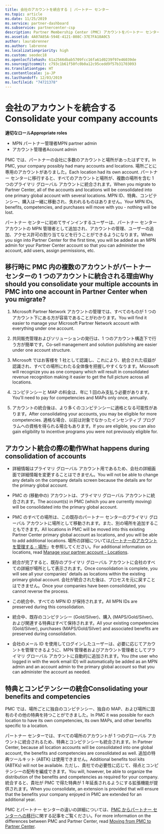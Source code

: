 ```yaml
---
title: 会社のアカウントを統合する | パートナー センター
ms.topic: article
ms.date: 11/25/2019
ms.service: partner-dashboard
ms.subservice: partnercenter-csp
description: Partner Membership Center (PMC) アカウントをパートナー センターの 1 つのアカウントに統合する方法について説明します。 これは、PMC からパートナー センターに移行するときに行います。
ms.assetid: 4A07A85A-594E-4121-808C-37E7FA18A0C5
author: laurabrenner
ms.author: labrenne
ms.localizationpriority: high
ms.custom: seodec18
ms.openlocfilehash: 61a2566dbab5709fcc16fa61d0239f97e46039de
ms.sourcegitcommit: c793c1b61f50fc0b0a12c95cedd9f57b31703093
ms.translationtype: HT
ms.contentlocale: ja-JP
ms.lasthandoff: 12/03/2019
ms.locfileid: "74721378"
---
```

# <a name="consolidate-your-company-accounts"></a><span data-ttu-id="e910d-104">会社のアカウントを統合する</span><span class="sxs-lookup"><span data-stu-id="e910d-104">Consolidate your company accounts</span></span>

<span data-ttu-id="e910d-105">**適切なロール**</span><span class="sxs-lookup"><span data-stu-id="e910d-105">**Appropriate roles**</span></span>

- <span data-ttu-id="e910d-106">MPN パートナー管理者</span><span class="sxs-lookup"><span data-stu-id="e910d-106">MPN partner admin</span></span>
- <span data-ttu-id="e910d-107">アカウント管理者</span><span class="sxs-lookup"><span data-stu-id="e910d-107">Account admin</span></span>

<span data-ttu-id="e910d-108">PMC では、パートナーの会社に多数のアカウントと場所があったはずです。</span><span class="sxs-lookup"><span data-stu-id="e910d-108">In PMC, your company possibly had many accounts and locations.</span></span> <span data-ttu-id="e910d-109">場所ごとに専用のアカウントがありました。</span><span class="sxs-lookup"><span data-stu-id="e910d-109">Each location had its own account.</span></span> <span data-ttu-id="e910d-110">パートナー センターに移行すると、すべてのアカウントと場所が、複数の場所を含む 1 つのプライマリ グローバル アカウントに統合されます。</span><span class="sxs-lookup"><span data-stu-id="e910d-110">When you migrate to Partner Center, all of the accounts and locations will be consolidated into one primary global account with several locations.</span></span> <span data-ttu-id="e910d-111">MPN ID、特典、コンピテンシー、購入は一緒に移動され、失われるものはありません。</span><span class="sxs-lookup"><span data-stu-id="e910d-111">Your MPN IDs, benefits, competencies, and purchases will move with you - nothing will be lost.</span></span> 

<span data-ttu-id="e910d-112">パートナー センターに初めてサインインするユーザーは、パートナー センター アカウントの MPN 管理者として追加され、アカウントの管理、ユーザーの追加、アクセス許可の割り当てなどを行うことができるようになります。</span><span class="sxs-lookup"><span data-stu-id="e910d-112">When you sign into Partner Center for the first time, you will be added as an MPN admin for your Partner Center account so that you can administer the account, add users, assign permissions, etc.</span></span> 

## <a name="why-should-you-consolidate-your-multiple-accounts-in-pmc-into-one-account-in-partner-center-when-you-migrate"></a><span data-ttu-id="e910d-113">移行時に PMC 内の複数のアカウントがパートナー センターの 1 つのアカウントに統合される理由</span><span class="sxs-lookup"><span data-stu-id="e910d-113">Why should you consolidate your multiple accounts in PMC into one account in Partner Center when you migrate?</span></span>

1. <span data-ttu-id="e910d-114">Microsoft Partner Network アカウントの管理では、すべてのものが 1 つのアカウント下にある方が容易であることがわかります。</span><span class="sxs-lookup"><span data-stu-id="e910d-114">You will find it easier to manage your Microsoft Partner Network account with everything under one account.</span></span>

2. <span data-ttu-id="e910d-115">共同販売管理およびソリューションの発行は、1 つのアカウント構造下で行う方が簡単です。</span><span class="sxs-lookup"><span data-stu-id="e910d-115">Co-sell management and solution publishing are easier under one account structure.</span></span>

3. <span data-ttu-id="e910d-116">Microsoft ではお客様を 1 社として認識し、これにより、統合された収益が認識され、すべての場所にわたる全体像を把握しやすくなります。</span><span class="sxs-lookup"><span data-stu-id="e910d-116">Microsoft will recognize you as one company which will result in consolidated revenue recognition making it easier to get the full picture across all locations.</span></span>  

4. <span data-ttu-id="e910d-117">コンピテンシーと MAP の料金は、年に 1 回のみ支払う必要があります。</span><span class="sxs-lookup"><span data-stu-id="e910d-117">You'll need to pay for competencies and MAPs only once, annually.</span></span>

5. <span data-ttu-id="e910d-118">アカウントの統合後は、より多くのコンピテンシーに適格となる可能性があります。</span><span class="sxs-lookup"><span data-stu-id="e910d-118">After consolidating your accounts, you may be eligible for more competencies.</span></span> <span data-ttu-id="e910d-119">適格な場合、以前は対象でなかったインセンティブ プログラムへの資格を得られる場合もあります。</span><span class="sxs-lookup"><span data-stu-id="e910d-119">If you are eligible, you can also gain eligibility to incentive programs you were not previously eligible for.</span></span>


## <a name="what-happens-during-consolidation-of-accounts"></a><span data-ttu-id="e910d-120">アカウント統合の際の動作</span><span class="sxs-lookup"><span data-stu-id="e910d-120">What happens during consolidation of accounts</span></span>

- <span data-ttu-id="e910d-121">詳細情報はプライマリ グローバル アカウント用であるため、会社の詳細画面で詳細情報を変更することはできません。</span><span class="sxs-lookup"><span data-stu-id="e910d-121">You will not be able to change any details on the company details screen because the details are for the primary global account.</span></span> 

- <span data-ttu-id="e910d-122">PMC の (移動中の) アカウントは、プライマリ グローバル アカウントに統合されます。</span><span class="sxs-lookup"><span data-stu-id="e910d-122">The account(s) in PMC (which you are currently moving) will be consolidated into the primary global account.</span></span> 

- <span data-ttu-id="e910d-123">PMC のすべての場所は、この既存のパートナー センターのプライマリ グローバル アカウントに場所として移動されます。また、別の場所を追加することもできます。</span><span class="sxs-lookup"><span data-stu-id="e910d-123">All locations in PMC will be moved into this existing Partner Center primary global account as locations, and you will be able to add additional locations.</span></span> <span data-ttu-id="e910d-124">場所の詳細については[パートナーのアカウントを管理する - 場所](manage-locations.md)」を参照してください。</span><span class="sxs-lookup"><span data-stu-id="e910d-124">For additional information on locations, read  [Manage your partner account - Locations](manage-locations.md).</span></span>

- <span data-ttu-id="e910d-125">統合が完了すると、既存のプライマリ グローバル アカウントに会社のすべての詳細が場所として表示されます。</span><span class="sxs-lookup"><span data-stu-id="e910d-125">Once consolidation is complete, you will see all your companies' details as locations within the existing primary global account.</span></span> <span data-ttu-id="e910d-126">会社が統合された後は、プロセスを元に戻すことはできません。</span><span class="sxs-lookup"><span data-stu-id="e910d-126">Once your companies have been consolidated, you cannot reverse the process.</span></span>

- <span data-ttu-id="e910d-127">この統合中、すべての MPN ID が保持されます。</span><span class="sxs-lookup"><span data-stu-id="e910d-127">All MPN IDs are preserved during this consolidation.</span></span>

- <span data-ttu-id="e910d-128">統合中、既存のコンピテンシー (Gold/Silver)、購入 (MAPS/Gold/Silver)、および関連する特典はすべて保持されます。</span><span class="sxs-lookup"><span data-stu-id="e910d-128">All your existing competencies (Gold/Silver), purchases (MAPS/Gold/Silver) and associated benefits are preserved during consolidation.</span></span>

- <span data-ttu-id="e910d-129">会社のメール ID を使用してログインしたユーザーは、必要に応じてアカウントを管理できるように、MPN 管理者およびアカウント管理者としてプライマリ グローバル アカウントに自動的に追加されます。</span><span class="sxs-lookup"><span data-stu-id="e910d-129">You (the user who logged in with the work email ID) will automatically be added as an MPN admin and an account admin to the primary global account so that you can administer the account as needed.</span></span> 


## <a name="consolidating-your-benefits-and-competencies"></a><span data-ttu-id="e910d-130">特典とコンピテンシーの統合</span><span class="sxs-lookup"><span data-stu-id="e910d-130">Consolidating your benefits and competencies</span></span>

<span data-ttu-id="e910d-131">PMC では、場所ごとに独自のコンピテンシー、独自の MAP、および場所に固有のその他の特典を持つことができました。</span><span class="sxs-lookup"><span data-stu-id="e910d-131">In PMC it was possible for each location to have its own competencies, its own MAPs, and other benefits specific to a location.</span></span>

<span data-ttu-id="e910d-132">パートナー センターでは、すべての場所のアカウントが 1 つのグローバル アカウントに統合されるため、特典とコンピテンシーも統合されます。</span><span class="sxs-lookup"><span data-stu-id="e910d-132">In Partner Center, because all location accounts will be consolidated into one global account, the benefits and competencies are consolidated as well.</span></span> <span data-ttu-id="e910d-133">追加の特典ツールキット (ABTK) は使用できません。</span><span class="sxs-lookup"><span data-stu-id="e910d-133">Additional benefits tool kits (ABTKs) will not be available.</span></span> <span data-ttu-id="e910d-134">ただし、貴社での必要性に応じて、得点とコンピテンシーの配布を編成できます。</span><span class="sxs-lookup"><span data-stu-id="e910d-134">You will, however, be able to organize the distribution of the benefits and competencies as required for your company.</span></span> <span data-ttu-id="e910d-135">統合すると、貴社が PMC で得た特典が 1 年延長されるようにする拡張機能が提供されます。</span><span class="sxs-lookup"><span data-stu-id="e910d-135">When you consolidate, an extension is provided that will ensure that the benefits your company enjoyed in PMC are extended for an additional year.</span></span>

<span data-ttu-id="e910d-136">PMC とパートナー センターの違いの詳細については、[PMC からパートナー センターへの移行](guide-to-migration.md)に関する記事をご覧ください。</span><span class="sxs-lookup"><span data-stu-id="e910d-136">For more information on the differences between PMC and Partner Center, read [Moving from PMC to Partner Center](guide-to-migration.md).</span></span>

